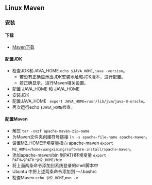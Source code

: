## Linux Maven
### 安装
#### 下载
- [Maven下载](http://maven.apache.org/download.cgi)

#### 配置JDK
- 检查JDK和JAVA_HOME
```echo $JAVA_HOME,java -version```。
  - 若没有正确显示出JDK安装地址和JDK版本，进行配置。
  - 若正确显示，进行Maven相关设置。
- 配置 JAVA_HOME 和 JAVA_HOME
 - 安装JDK
 - 配置JAVA_HOME
``` export JAVA_HOME=/usr/lib/jvm/java-8-oracle```。
 - 再次运行echo `$JAVA_HOME`检查。

#### 配置Maven
- 解压 `tar -xvzf apache-maven-zip-name`
- 为Maven文件夹创建符号链接 `ln -s apache-file-name apache-maven`。
- 设置M2_HOME环境变量指向 apache-maven `export M2_HOME=/home/wangximing/software-install/apache-maven`。
- 添加apache-maven/bin 到PATH环境变量 `export PATH=$PATH:$M2_HOME/bin`
- 将上面两条命令添加到系统登录的shell脚本中
 - Ubuntu 中把上述两条命令添加到 ～/.bashrc
- 检查Maven `echo $M2_HOME`,`mvn -v`
